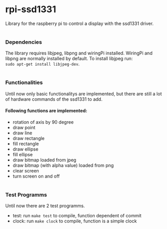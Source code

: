 # rpi-ssd1331
Library for the raspberry pi to control a display with the ssd1331 driver. <br/> <br/>


### Dependencies
The library requires libjpeg, libpng and wiringPi installed. WiringPi and libpng are normally installed by default. To install libjpeg run: <br/> 
`sudo apt-get install libjpeg-dev`. <br/> <br/>


### Functionalities
Until now only basic functionalitys are implemented, but there are still a lot of hardware commands of the ssd1331 to add. <br/>
#### Following functions are implemented: <br/>
- rotation of axis by 90 degree
- draw point
- draw line
- draw rectangle
- fill rectangle
- draw ellipse
- fill ellipse
- draw bitmap loaded from jpeg
- draw bitmap (with alpha value) loaded from png
- clear screen
- turn screen on and off <br/> <br/>

### Test Programms
Until now there are 2 test programms. <br/>
- test: run `make test` to compile, function dependent of commit
- clock: run `make clock` to compile, function is a simple clock
